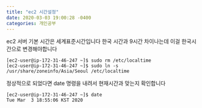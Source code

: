 ```yaml
---
title: "ec2 시간설정"
date: 2020-03-03 19:00:28 -0400
categories: 개인공부
---
```

ec2 서버 기본 시간은 세계표준시간입니다 한국 시간과 9시간 차이나는데 이걸 한국시간으로 변경해야합니다

```console
[ec2-user@ip-172-31-46-247 ~]$ sudo rm /etc/localtime 
[ec2-user@ip-172-31-46-247 ~]$ sudo ln -s /usr/share/zoneinfo/Asia/Seoul /etc/localtime
```

정상적으로 되었다면 date 명령을 내려서 현재시간과 맞는지 확인합니다

```console 
[ec2-user@ip-172-31-46-247 ~]$ date
Tue Mar  3 18:55:06 KST 2020
```